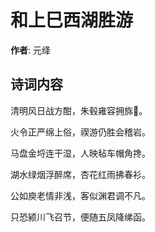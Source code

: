 # 和上巳西湖胜游

**作者**: 元绛

## 诗词内容

清明风日战方酣，朱毂雍容拥旆𩭹。

火令正严绵上俗，禊游仍胜会稽岩。

马盘金埒连干湿，人映毡车帽角搀。

湖水绿烟浮醉席，杏花红雨拂春衫。

公如庾老情非浅，客似渊君调不凡。

只恐颍川飞召节，便随五凤降绨函。

